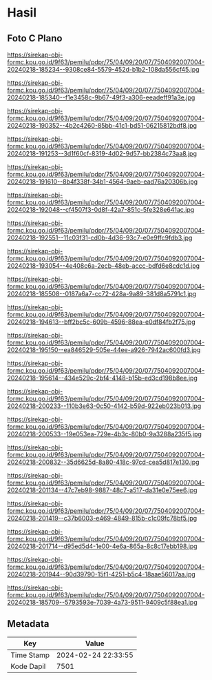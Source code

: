# Hasil

## Foto C Plano

https://sirekap-obj-formc.kpu.go.id/9f63/pemilu/pdpr/75/04/09/20/07/7504092007004-20240218-185234--9308ce84-5579-452d-b1b2-108da556cf45.jpg

https://sirekap-obj-formc.kpu.go.id/9f63/pemilu/pdpr/75/04/09/20/07/7504092007004-20240218-185340--f1e3458c-9b67-49f3-a306-eeadeff91a3e.jpg

https://sirekap-obj-formc.kpu.go.id/9f63/pemilu/pdpr/75/04/09/20/07/7504092007004-20240218-190352--4b2c4260-85bb-41c1-bd51-06215812bdf8.jpg

https://sirekap-obj-formc.kpu.go.id/9f63/pemilu/pdpr/75/04/09/20/07/7504092007004-20240218-191253--3d1f60cf-8319-4d02-9d57-bb2384c73aa8.jpg

https://sirekap-obj-formc.kpu.go.id/9f63/pemilu/pdpr/75/04/09/20/07/7504092007004-20240218-191610--8b4f338f-34b1-4564-9aeb-ead76a20306b.jpg

https://sirekap-obj-formc.kpu.go.id/9f63/pemilu/pdpr/75/04/09/20/07/7504092007004-20240218-192048--cf4507f3-0d8f-42a7-851c-5fe328e641ac.jpg

https://sirekap-obj-formc.kpu.go.id/9f63/pemilu/pdpr/75/04/09/20/07/7504092007004-20240218-192551--11c03f31-cd0b-4d36-93c7-e0e9ffc9fdb3.jpg

https://sirekap-obj-formc.kpu.go.id/9f63/pemilu/pdpr/75/04/09/20/07/7504092007004-20240218-193054--4e408c6a-2ecb-48eb-accc-bdfd6e8cdc1d.jpg

https://sirekap-obj-formc.kpu.go.id/9f63/pemilu/pdpr/75/04/09/20/07/7504092007004-20240218-185508--0187a6a7-cc72-428a-9a89-381d8a5791c1.jpg

https://sirekap-obj-formc.kpu.go.id/9f63/pemilu/pdpr/75/04/09/20/07/7504092007004-20240218-194613--bff2bc5c-609b-4596-88ea-e0df84fb2f75.jpg

https://sirekap-obj-formc.kpu.go.id/9f63/pemilu/pdpr/75/04/09/20/07/7504092007004-20240218-195150--ea846529-505e-44ee-a926-7942ac600fd3.jpg

https://sirekap-obj-formc.kpu.go.id/9f63/pemilu/pdpr/75/04/09/20/07/7504092007004-20240218-195614--434e529c-2bf4-4148-b15b-ed3cd198b8ee.jpg

https://sirekap-obj-formc.kpu.go.id/9f63/pemilu/pdpr/75/04/09/20/07/7504092007004-20240218-200233--110b3e63-0c50-4142-b59d-922eb023b013.jpg

https://sirekap-obj-formc.kpu.go.id/9f63/pemilu/pdpr/75/04/09/20/07/7504092007004-20240218-200533--19e053ea-729e-4b3c-80b0-9a3288a235f5.jpg

https://sirekap-obj-formc.kpu.go.id/9f63/pemilu/pdpr/75/04/09/20/07/7504092007004-20240218-200832--35d6625d-8a80-418c-97cd-cea5d817e130.jpg

https://sirekap-obj-formc.kpu.go.id/9f63/pemilu/pdpr/75/04/09/20/07/7504092007004-20240218-201134--47c7eb98-9887-48c7-a517-da31e0e75ee6.jpg

https://sirekap-obj-formc.kpu.go.id/9f63/pemilu/pdpr/75/04/09/20/07/7504092007004-20240218-201419--c37b6003-e469-4849-815b-c1c09fc78bf5.jpg

https://sirekap-obj-formc.kpu.go.id/9f63/pemilu/pdpr/75/04/09/20/07/7504092007004-20240218-201714--d95ed5d4-1e00-4e6a-865a-8c8c17ebb198.jpg

https://sirekap-obj-formc.kpu.go.id/9f63/pemilu/pdpr/75/04/09/20/07/7504092007004-20240218-201944--90d39790-15f1-4251-b5c4-18aae56017aa.jpg

https://sirekap-obj-formc.kpu.go.id/9f63/pemilu/pdpr/75/04/09/20/07/7504092007004-20240218-185709--5793593e-7039-4a73-9511-9409c5f88ea1.jpg


## Metadata

| Key        | Value               |
| ---------- | ------------------- |
| Time Stamp | 2024-02-24 22:33:55 |
| Kode Dapil | 7501                |



